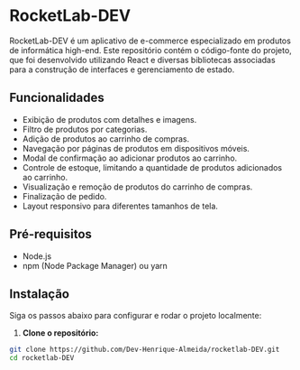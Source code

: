 # RocketLab-DEV

RocketLab-DEV é um aplicativo de e-commerce especializado em produtos de informática high-end. Este repositório contém o código-fonte do projeto, que foi desenvolvido utilizando React e diversas bibliotecas associadas para a construção de interfaces e gerenciamento de estado.

## Funcionalidades

- Exibição de produtos com detalhes e imagens.
- Filtro de produtos por categorias.
- Adição de produtos ao carrinho de compras.
- Navegação por páginas de produtos em dispositivos móveis.
- Modal de confirmação ao adicionar produtos ao carrinho.
- Controle de estoque, limitando a quantidade de produtos adicionados ao carrinho.
- Visualização e remoção de produtos do carrinho de compras.
- Finalização de pedido.
- Layout responsivo para diferentes tamanhos de tela.

## Pré-requisitos

- Node.js
- npm (Node Package Manager) ou yarn

## Instalação

Siga os passos abaixo para configurar e rodar o projeto localmente:

1. **Clone o repositório:**

```sh
git clone https://github.com/Dev-Henrique-Almeida/rocketlab-DEV.git
cd rocketlab-DEV
```
